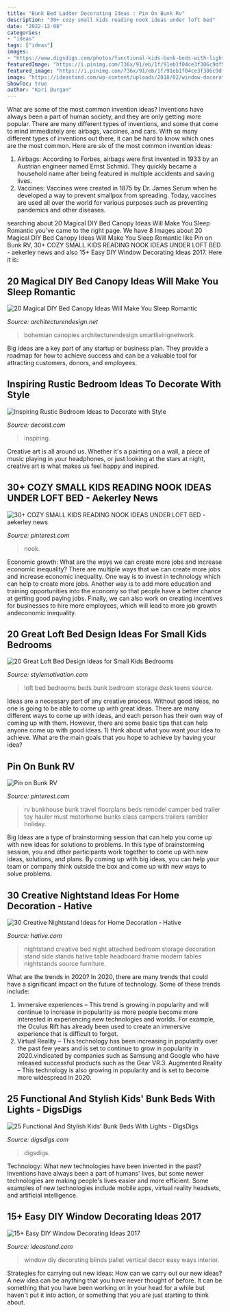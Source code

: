 ```yaml
---
title: "Bunk Bed Ladder Decorating Ideas : Pin On Bunk Rv"
description: "30+ cozy small kids reading nook ideas under loft bed"
date: "2022-12-08"
categories:
- "ideas"
tags: ["ideas"]
images:
- "https://www.digsdigs.com/photos/functional-kids-bunk-beds-with-lights-1-554x984.jpg"
featuredImage: "https://i.pinimg.com/736x/91/eb/1f/91eb1f04ce3f306c9df5ee08338858b2.jpg"
featured_image: "https://i.pinimg.com/736x/91/eb/1f/91eb1f04ce3f306c9df5ee08338858b2.jpg"
image: "https://ideastand.com/wp-content/uploads/2018/02/window-decorating-diy/15-window-decorating-diy-ideas.jpg"
ShowToc: true
author: "Kari Durgan"
---
```



What are some of the most common invention ideas?
Inventions have always been a part of human society, and they are only getting more popular. There are many different types of inventions, and some that come to mind immediately are: airbags, vaccines, and cars. With so many different types of inventions out there, it can be hard to know which ones are the most common. Here are six of the most common invention ideas: 
1) Airbags: According to Forbes, airbags were first invented in 1933 by an Austrian engineer named Ernst Schmid. They quickly became a household name after being featured in multiple accidents and saving lives. 
2) Vaccines: Vaccines were created in 1875 by Dr. James Serum when he developed a way to prevent smallpox from spreading. Today, vaccines are used all over the world for various purposes such as preventing pandemics and other diseases.

	

		
searching about 20 Magical DIY Bed Canopy Ideas Will Make You Sleep Romantic you've came to the right page. We have 8 Images about 20 Magical DIY Bed Canopy Ideas Will Make You Sleep Romantic like Pin on Bunk RV, 30+ COZY SMALL KIDS READING NOOK IDEAS UNDER LOFT BED - aekerley news and also 15+ Easy DIY Window Decorating Ideas 2017. Here it is:
		
    
## 20 Magical DIY Bed Canopy Ideas Will Make You Sleep Romantic

<img loading=lazy src="https://cdn.architecturendesign.net/wp-content/uploads/2015/07/AD-DIY-Bed-Canopy-20.jpg" onerror="this.onerror=null;this.src='https://tse4.mm.bing.net/th?id=OIP.hMusZttymJ7MMqjgFvFkxQHaJ4&amp;pid=15.1';" alt="20 Magical DIY Bed Canopy Ideas Will Make You Sleep Romantic">

_Source: architecturendesign.net_

>bohemian canopies architecturendesign smartlivingnetwork. 

	

Big ideas are a key part of any startup or business plan. They provide a roadmap for how to achieve success and can be a valuable tool for attracting customers, donors, and employees.

    
## Inspiring Rustic Bedroom Ideas To Decorate With Style

<img loading=lazy src="https://cdn.decoist.com/wp-content/uploads/2013/01/cozy-rustic-bedroom-design.jpg" onerror="this.onerror=null;this.src='https://tse3.mm.bing.net/th?id=OIP.txxDn_bJxb5_vQbycHY4eAHaLI&amp;pid=15.1';" alt="Inspiring Rustic Bedroom Ideas to Decorate with Style">

_Source: decoist.com_

>inspiring. 

	

Creative art is all around us. Whether it's a painting on a wall, a piece of music playing in your headphones, or just looking at the stars at night, creative art is what makes us feel happy and inspired.

    
## 30+ COZY SMALL KIDS READING NOOK IDEAS UNDER LOFT BED - Aekerley News

<img loading=lazy src="https://i.pinimg.com/736x/8d/75/de/8d75de70daa76da4e7fdc0cfbc9da7c0.jpg" onerror="this.onerror=null;this.src='https://tse3.mm.bing.net/th?id=OIP.fEZJX7nnj65NXRxx2Iw2RQHaFj&amp;pid=15.1';" alt="30+ COZY SMALL KIDS READING NOOK IDEAS UNDER LOFT BED - aekerley news">

_Source: pinterest.com_

>nook. 

	

Economic growth: What are the ways we can create more jobs and increase economic inequality?
There are multiple ways that we can create more jobs and increase economic inequality. One way is to invest in technology which can help to create more jobs. Another way is to add more education and training opportunities into the economy so that people have a better chance at getting good paying jobs. Finally, we can also work on creating incentives for businesses to hire more employees, which will lead to more job growth andeconomic inequality.

    
## 20 Great Loft Bed Design Ideas For Small Kids Bedrooms

<img loading=lazy src="http://www.stylemotivation.com/wp-content/uploads/2014/01/20-Great-Loft-Bed-Design-Ideas-for-Small-Kids-Bedrooms-20-620x412.jpg" onerror="this.onerror=null;this.src='https://tse1.mm.bing.net/th?id=OIP.dUxOeZ4zfDJarGiQxpF43QHaE6&amp;pid=15.1';" alt="20 Great Loft Bed Design Ideas for Small Kids Bedrooms">

_Source: stylemotivation.com_

>loft bed bedrooms beds bunk bedroom storage desk teens source. 

	

Ideas are a necessary part of any creative process. Without good ideas, no one is going to be able to come up with great ideas. There are many different ways to come up with ideas, and each person has their own way of coming up with them. However, there are some basic tips that can help anyone come up with good ideas. 1) think about what you want your idea to achieve. What are the main goals that you hope to achieve by having your idea?

    
## Pin On Bunk RV

<img loading=lazy src="https://i.pinimg.com/736x/91/eb/1f/91eb1f04ce3f306c9df5ee08338858b2.jpg" onerror="this.onerror=null;this.src='https://tse3.mm.bing.net/th?id=OIP.gHr086hmJ0arHezxTHA7YAHaMK&amp;pid=15.1';" alt="Pin on Bunk RV">

_Source: pinterest.com_

>rv bunkhouse bunk travel floorplans beds remodel camper bed trailer toy hauler must motorhome bunks class campers trailers rambler holiday. 

	

Big Ideas are a type of brainstorming session that can help you come up with new ideas for solutions to problems. In this type of brainstorming session, you and other participants work together to come up with new ideas, solutions, and plans. By coming up with big ideas, you can help your team or company think outside the box and come up with new ways to solve problems.

    
## 30 Creative Nightstand Ideas For Home Decoration - Hative

<img loading=lazy src="https://hative.com/wp-content/uploads/2014/06/nightstand-ideas/13-night-stand-ideas.jpg" onerror="this.onerror=null;this.src='https://tse3.mm.bing.net/th?id=OIP.e7nSPXVRMOjBOHRPn85XmwHaHa&amp;pid=15.1';" alt="30 Creative Nightstand Ideas for Home Decoration - Hative">

_Source: hative.com_

>nightstand creative bed night attached bedroom storage decoration stand side stands hative table headboard frame modern tables nightstands source furniture. 

	

What are the trends in 2020?
In 2020, there are many trends that could have a significant impact on the future of technology. Some of these trends include:
1. Immersive experiences – This trend is growing in popularity and will continue to increase in popularity as more people become more interested in experiencing new technologies and worlds. For example, the Oculus Rift has already been used to create an immersive experience that is difficult to forget.
2. Virtual Reality – This technology has been increasing in popularity over the past few years and is set to continue to grow in popularity in 2020.vindicated by companies such as Samsung and Google who have released successful products such as the Gear VR.3. Augmented Reality – This technology is also growing in popularity and is set to become more widespread in 2020.

    
## 25 Functional And Stylish Kids&#039; Bunk Beds With Lights - DigsDigs

<img loading=lazy src="https://www.digsdigs.com/photos/functional-kids-bunk-beds-with-lights-1-554x984.jpg" onerror="this.onerror=null;this.src='https://tse2.mm.bing.net/th?id=OIP.W6T-DvA3b1470Qo2-cJ-XgHaNJ&amp;pid=15.1';" alt="25 Functional And Stylish Kids&#039; Bunk Beds With Lights - DigsDigs">

_Source: digsdigs.com_

>digsdigs. 

	

Technology: What new technologies have been invented in the past?
Inventions have always been a part of humans' lives, but some newer technologies are making people's lives easier and more efficient. Some examples of new technologies include mobile apps, virtual reality headsets, and artificial intelligence.

    
## 15+ Easy DIY Window Decorating Ideas 2017

<img loading=lazy src="https://ideastand.com/wp-content/uploads/2018/02/window-decorating-diy/15-window-decorating-diy-ideas.jpg" onerror="this.onerror=null;this.src='https://tse3.mm.bing.net/th?id=OIP.4YoDOA1whnYOD9qTzc0SXgHaQ0&amp;pid=15.1';" alt="15+ Easy DIY Window Decorating Ideas 2017">

_Source: ideastand.com_

>window diy decorating blinds pallet vertical decor easy ways interior. 

	

Strategies for carrying out new ideas: How can we carry out our new ideas?
A new idea can be anything that you have never thought of before. It can be something that you have been working on in your head for a while but haven't put it into action, or something that you are just starting to think about.

